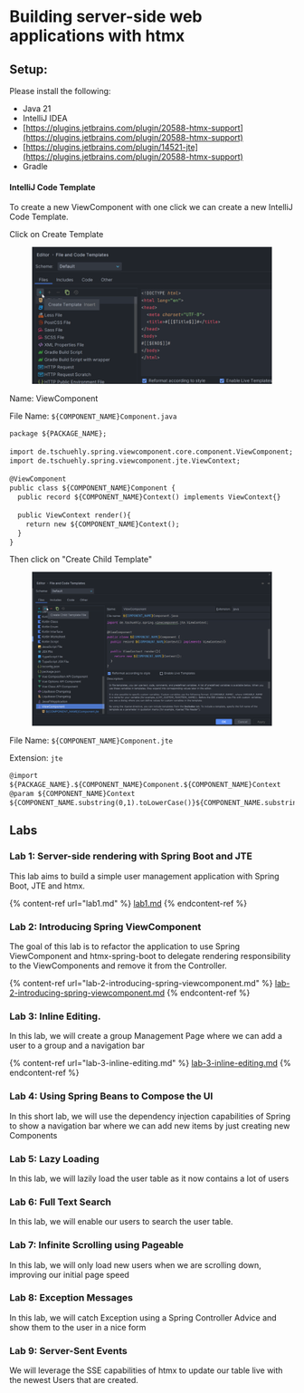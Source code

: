 # Building server-side web applications with htmx

## Setup:

Please install the following:

* Java 21
* IntelliJ IDEA
* [https://plugins.jetbrains.com/plugin/20588-htmx-support](https://plugins.jetbrains.com/plugin/20588-htmx-support)
* [https://plugins.jetbrains.com/plugin/14521-jte](https://plugins.jetbrains.com/plugin/20588-htmx-support)
* Gradle

#### IntelliJ Code Template

To create a new ViewComponent with one click we can create a new IntelliJ Code Template.

Click on Create Template

<figure><img src=".gitbook/assets/image.png" alt=""><figcaption></figcaption></figure>

Name: ViewComponent

File Name:  `${COMPONENT_NAME}Component.java`

```
package ${PACKAGE_NAME};

import de.tschuehly.spring.viewcomponent.core.component.ViewComponent;
import de.tschuehly.spring.viewcomponent.jte.ViewContext;

@ViewComponent
public class ${COMPONENT_NAME}Component {
  public record ${COMPONENT_NAME}Context() implements ViewContext{}

  public ViewContext render(){
    return new ${COMPONENT_NAME}Context();
  }
}
```

Then click on "Create Child Template"

<figure><img src=".gitbook/assets/image (1).png" alt=""><figcaption></figcaption></figure>

File Name: `${COMPONENT_NAME}Component.jte`

Extension: `jte`

```
@import ${PACKAGE_NAME}.${COMPONENT_NAME}Component.${COMPONENT_NAME}Context
@param ${COMPONENT_NAME}Context ${COMPONENT_NAME.substring(0,1).toLowerCase()}${COMPONENT_NAME.substring(1)}Context
```

## Labs

### Lab 1: Server-side rendering with Spring Boot and JTE

This lab aims to build a simple user management application with Spring Boot, JTE and htmx.

{% content-ref url="lab1.md" %}
[lab1.md](lab1.md)
{% endcontent-ref %}

### Lab 2: Introducing Spring ViewComponent

The goal of this lab is to refactor the application to use Spring ViewComponent and htmx-spring-boot to delegate rendering responsibility to the ViewComponents and remove it from the Controller.

{% content-ref url="lab-2-introducing-spring-viewcomponent.md" %}
[lab-2-introducing-spring-viewcomponent.md](lab-2-introducing-spring-viewcomponent.md)
{% endcontent-ref %}

### Lab 3: Inline Editing.

In this lab, we will create a group Management Page where we can add a user to a group and a navigation bar

{% content-ref url="lab-3-inline-editing.md" %}
[lab-3-inline-editing.md](lab-3-inline-editing.md)
{% endcontent-ref %}

### Lab 4: Using Spring Beans to Compose the UI

In this short lab, we will use the dependency injection capabilities of Spring to show a navigation bar where we can add new items by just creating new Components

### Lab 5: Lazy Loading

In this lab, we will lazily load the user table as it now contains a lot of users

### Lab 6: Full Text Search

In this lab, we will enable our users to search the user table.

### Lab 7: Infinite Scrolling using Pageable

In this lab, we will only load new users when we are scrolling down, improving our initial page speed

### Lab 8: Exception Messages

In this lab, we will catch Exception using a Spring Controller Advice and show them to the user in a nice form

### Lab 9: Server-Sent Events

We will leverage the SSE capabilities of htmx to update our table live with the newest Users that are created.
